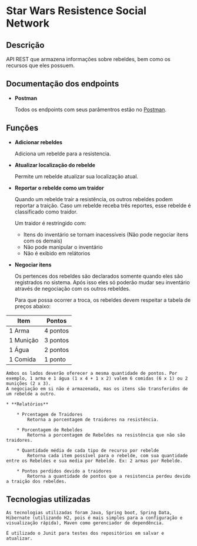 # Star Wars Resistence Social Network

## Descrição 

API REST que armazena informações sobre rebeldes, bem como os recursos que eles possuem.

## Documentação dos endpoints 

* **Postman**

    Todos os endpoints com seus parâmentros estão no [Postman](https://documenter.getpostman.com/view/2139593/S1TZwZxG?version=latest).

## Funções


* **Adicionar rebeldes**

    Adiciona um rebelde para a resistencia.

* **Atualizar localização do rebelde**
    
    Permite um rebelde atualizar sua localização atual.

* **Reportar o rebelde como um traidor**

    Quando um rebelde trair a resistência, os outros rebeldes podem reportar a traição. Caso um rebelde receba três reportes, esse rebelde é classificado como traidor. 

    Um traidor é restringido com:

    * Itens do inventário se tornam inacessíveis (Não pode negociar itens com os demais)
    * Não pode manipular o inventário
    * Não é exibido em relátorios

* **Negociar itens**

    Os pertences dos rebeldes são declarados somente quando eles são registrados no sistema. Após isso eles só poderão mudar seu inventário através de negociação com os outros rebeldes.

    Para que possa ocorrer a troca, os rebeldes devem respeitar a tabela de preços abaixo:

| Item      | Pontos   |
|-----------|----------|
| 1 Arma    | 4 pontos |
| 1 Munição | 3 pontos |
| 1 Água    | 2 pontos |
| 1 Comida  | 1 ponto  |

    Ambos os lados deverão oferecer a mesma quantidade de pontos. Por exemplo, 1 arma e 1 água (1 x 4 + 1 x 2) valem 6 comidas (6 x 1) ou 2 munições (2 x 3).
    A negociação em si não é armazenada, mas os itens são transferidos de um rebelde a outro.

    * **Relatórios**

        * Prcentagem de Traidores
            Retorna a porcentagem de traidores na resistência.

        * Porcentagem de Rebeldes
            Retorna a porcentagem de Rebeldes na resistência que não são traidores.

        * Quantidade média de cada tipo de recurso por rebelde
            Retorna cada item possível para o rebelde, com sua quantidade entre os Rebeldes e sua media por Rebelde. Ex: 2 armas por Rebelde.
        
        * Pontos perdidos devido a traidores
            Retorna a quantidade de pontos que a resistencia perdeu devido a traição dos rebeldes.

## Tecnologias utilizadas

    As tecnologias utilizadas foram Java, Spring boot, Spring Data, Hibernate (utilizando H2, pois é mais simples para a configuração e visualização rápida), Maven como gerenciador de dependência.

    É utilizado o Junit para testes dos repositórios em salvar e atualizar.
